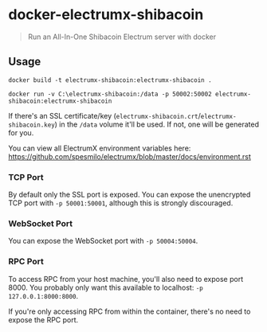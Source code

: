 
# docker-electrumx-shibacoin

> Run an All-In-One Shibacoin Electrum server with docker

## Usage

```
docker build -t electrumx-shibacoin:electrumx-shibacoin .
```

```
docker run -v C:\electrumx-shibacoin:/data -p 50002:50002 electrumx-shibacoin:electrumx-shibacoin
```

If there's an SSL certificate/key (`electrumx-shibacoin.crt`/`electrumx-shibacoin.key`) in the `/data` volume it'll be used. If not, one will be generated for you.

You can view all ElectrumX environment variables here: https://github.com/spesmilo/electrumx/blob/master/docs/environment.rst

### TCP Port

By default only the SSL port is exposed. You can expose the unencrypted TCP port with `-p 50001:50001`, although this is strongly discouraged.

### WebSocket Port

You can expose the WebSocket port with `-p 50004:50004`.

### RPC Port

To access RPC from your host machine, you'll also need to expose port 8000. You probably only want this available to localhost: `-p 127.0.0.1:8000:8000`.

If you're only accessing RPC from within the container, there's no need to expose the RPC port.
